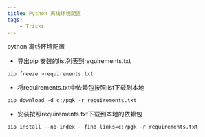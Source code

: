 ```yaml
---
title: Python 离线环境配置
tags:
	- Tricks
---
```

python 离线环境配置
<!--more-->
* 导出pip 安装的list列表到requirements.txt
	
```	
pip freeze >requirements.txt
```	
	
* 将requirements.txt中依赖包按照list下载到本地
	
```	
pip download -d c:/pgk -r requirements.txt
```	
	
* 安装按照requirements.txt下载到本地的依赖包	
	
```	
pip install --no-index --find-links=c:/pgk -r requirements.txt
```	